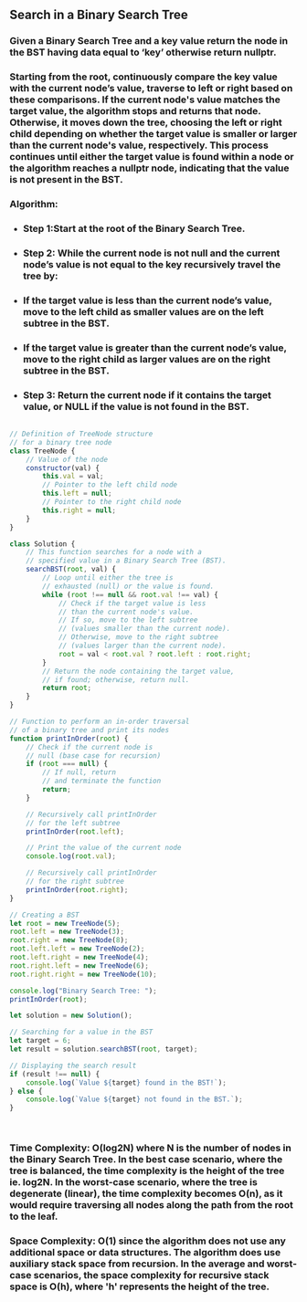 ## Search in a Binary Search Tree

### Given a Binary Search Tree and a key value return the node in the BST having data equal to ‘key’ otherwise return nullptr.

### Starting from the root, continuously compare the key value with the current node’s value, traverse to left or right based on these comparisons. If the current node's value matches the target value, the algorithm stops and returns that node. Otherwise, it moves down the tree, choosing the left or right child depending on whether the target value is smaller or larger than the current node's value, respectively. This process continues until either the target value is found within a node or the algorithm reaches a nullptr node, indicating that the value is not present in the BST.

### Algorithm:
* ### Step 1:Start at the root of the Binary Search Tree.

* ### Step 2: While the current node is not null and the current node’s value is not equal to the key recursively travel the tree by:

* ### If the target value is less than the current node’s value, move to the left child as smaller values are on the left subtree in the BST.
* ### If the target value is greater than the current node’s value, move to the right child as larger values are on the right subtree in the BST.

* ### Step 3: Return the current node if it contains the target value, or NULL if the value is not found in the BST.

```js
                            
// Definition of TreeNode structure
// for a binary tree node
class TreeNode {
    // Value of the node
    constructor(val) {
        this.val = val;
        // Pointer to the left child node
        this.left = null;
        // Pointer to the right child node
        this.right = null;
    }
}

class Solution {
    // This function searches for a node with a
    // specified value in a Binary Search Tree (BST).
    searchBST(root, val) {
        // Loop until either the tree is
        // exhausted (null) or the value is found.
        while (root !== null && root.val !== val) {
            // Check if the target value is less
            // than the current node's value.
            // If so, move to the left subtree
            // (values smaller than the current node).
            // Otherwise, move to the right subtree
            // (values larger than the current node).
            root = val < root.val ? root.left : root.right;
        }
        // Return the node containing the target value,
        // if found; otherwise, return null.
        return root;
    }
}

// Function to perform an in-order traversal
// of a binary tree and print its nodes
function printInOrder(root) {
    // Check if the current node is
    // null (base case for recursion)
    if (root === null) {
        // If null, return
        // and terminate the function
        return;
    }

    // Recursively call printInOrder
    // for the left subtree
    printInOrder(root.left);

    // Print the value of the current node
    console.log(root.val);

    // Recursively call printInOrder
    // for the right subtree
    printInOrder(root.right);
}

// Creating a BST
let root = new TreeNode(5);
root.left = new TreeNode(3);
root.right = new TreeNode(8);
root.left.left = new TreeNode(2);
root.left.right = new TreeNode(4);
root.right.left = new TreeNode(6);
root.right.right = new TreeNode(10);

console.log("Binary Search Tree: ");
printInOrder(root);

let solution = new Solution();

// Searching for a value in the BST
let target = 6;
let result = solution.searchBST(root, target);

// Displaying the search result
if (result !== null) {
    console.log(`Value ${target} found in the BST!`);
} else {
    console.log(`Value ${target} not found in the BST.`);
}

                            
```

### Time Complexity: O(log2N) where N is the number of nodes in the Binary Search Tree. In the best case scenario, where the tree is balanced, the time complexity is the height of the tree ie. log2N. In the worst-case scenario, where the tree is degenerate (linear), the time complexity becomes O(n), as it would require traversing all nodes along the path from the root to the leaf.

### Space Complexity: O(1) since the algorithm does not use any additional space or data structures. The algorithm does use auxiliary stack space from recursion. In the average and worst-case scenarios, the space complexity for recursive stack space is O(h), where 'h' represents the height of the tree.